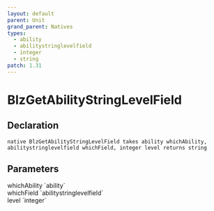 ```yaml
---
layout: default
parent: Unit
grand_parent: Natives
types:
  - ability
  - abilitystringlevelfield
  - integer
  - string
patch: 1.31
---
```


# BlzGetAbilityStringLevelField

## Declaration

```
native BlzGetAbilityStringLevelField takes ability whichAbility, abilitystringlevelfield whichField, integer level returns string
```

## Parameters
<dl>
  <dt>whichAbility `ability`</dt>
  <dd></dd>

  <dt>whichField `abilitystringlevelfield`</dt>
  <dd></dd>

  <dt>level `integer`</dt>
  <dd></dd>
</dl>